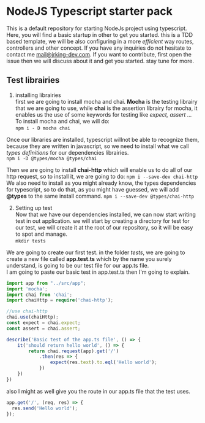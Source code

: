 # NodeJS Typescript starter pack

This is a  default repository for starting NodeJs project using typescript. Here, you will find a basic startup in other to get you started. this is a TDD based template, we will be also configuring in a more *efficient* way routes, controllers and other concept.
If you have any inquiries do not hesitate to contact me mail@jrking-dev.com. If you want to contribute, first open the issue then we will discuss about it and get you started. stay tune for more.

## Test librairies

1. installing librairies  
first we are going to install mocha and chai. **Mocha** is the testing librairy that we are going to use, while **chai** is the assertion librairy for mocha, it enables us the use of some keywords for testing like *expect, assert ...*  
To install mocha and chai, we will do:  
`npm i - D mocha chai`
  
  Once our libraries are installed, typescript willnot be able to recognize them, because they are written in javascript, so we need to install what we call *types definitions* for our dependencies librairies.  
`npm i -D @types/mocha @types/chai`  

Then we are going to install **chai-http** which will enable us to do all of our http request, so to install it, we are going to do:
`npm i --save-dev chai-http`
We also need to install as you might already know, the types dependencies for typescript, so to  do that, as you might have guessed, we will add **@types** to the same install command.
`npm i --save-dev @types/chai-http`

2. Setting up test  
Now that we have our dependencies installed, we can now start writing test in out application. we will start by creating a directory for test for our test, we will create it at the root of our repository, so it will be easy to spot and manage.  
`mkdir tests`  

We are going to create our first test. in the folder *tests*, we are going to create a new file called **app.test.ts** which by the name you surely understand, is going to be our test file for our app.ts file.  
I am going to paste our basic test in app.test.ts then I'm going to explain.

```ts
import app from "../src/app";
import 'mocha';
import chai from 'chai';
import chaiHttp = require('chai-http');

//use chai-http
chai.use(chaiHttp);
const expect = chai.expect;
const assert = chai.assert;

describe('Basic test of the app.ts file', () => {
    it('should return hello world', () => {
        return chai.request(app).get('/')
            .then(res => {
                expect(res.text).to.eql('Hello world');
            })
    })
})
```

also I might as well give you the route in our app.ts file that the test uses.  

```ts
app.get('/', (req, res) => {
  res.send('Hello world');
});
```

